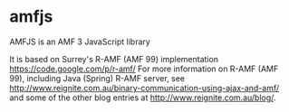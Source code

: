 amfjs
=====

AMFJS is an AMF 3 JavaScript library 

It is based on Surrey's R-AMF (AMF 99) implementation https://code.google.com/p/r-amf/
For more information on R-AMF (AMF 99), including Java (Spring) R-AMF server,
see http://www.reignite.com.au/binary-communication-using-ajax-and-amf/ 
and some of the other blog entries at http://www.reignite.com.au/blog/.

